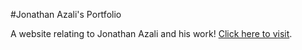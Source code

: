 #Jonathan Azali's Portfolio

A website relating to Jonathan Azali and his work!
[Click here to visit](https://jonazali.github.io).
